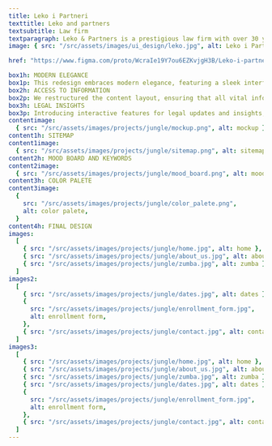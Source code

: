 ```yaml
---
title: Leko i Partneri
texttitle: Leko and partners
textsubtitle: Law firm
textparagraph: Leko & Partners is a prestigious law firm with over 30 years of experience in providing exceptional legal consulting services. As a web designer, I had the privilege of creating a visually captivating online presence that truly reflects their status as a premium service.
image: { src: "/src/assets/images/ui_design/leko.jpg", alt: Leko i Partneri }

href: "https://www.figma.com/proto/WcraIe19Y7ou6EZKvjgH3B/Leko-i-partneri?page-id=0%3A1&type=design&node-id=606-1105&viewport=391%2C373%2C0.03&t=9YycYTaCmyzzJMau-1&scaling=min-zoom&mode=design"

box1h: MODERN ELEGANCE
box1p: This redesign embraces modern elegance, featuring a sleek interface with minimalist design elements. The website now radiates sophistication, mirroring the professionalism of Leko&Partners services.
box2h: ACCESS TO INFORMATION
box2p: We restructured the content layout, ensuring that all vital information are just a click away. Users can now access detailed, up-to-date information effortlessly.
box3h: LEGAL INSIGHTS
box3p: Introducing interactive features for legal updates and insights, allowing users to engage with informative content seamlessly.
contentimage:
  { src: "/src/assets/images/projects/jungle/mockup.png", alt: mockup }
content1h: SITEMAP
content1image:
  { src: "/src/assets/images/projects/jungle/sitemap.png", alt: sitemap }
content2h: MOOD BOARD AND KEYWORDS
content2image:
  { src: "/src/assets/images/projects/jungle/mood_board.png", alt: mood board }
content3h: COLOR PALETE
content3image:
  {
    src: "/src/assets/images/projects/jungle/color_palete.png",
    alt: color palete,
  }
content4h: FINAL DESIGN
images:
  [
    { src: "/src/assets/images/projects/jungle/home.jpg", alt: home },
    { src: "/src/assets/images/projects/jungle/about_us.jpg", alt: about us },
    { src: "/src/assets/images/projects/jungle/zumba.jpg", alt: zumba },
  ]
images2:
  [
    { src: "/src/assets/images/projects/jungle/dates.jpg", alt: dates },
    {
      src: "/src/assets/images/projects/jungle/enrollment_form.jpg",
      alt: enrollment form,
    },
    { src: "/src/assets/images/projects/jungle/contact.jpg", alt: contact },
  ]
images3:
  [
    { src: "/src/assets/images/projects/jungle/home.jpg", alt: home },
    { src: "/src/assets/images/projects/jungle/about_us.jpg", alt: about us },
    { src: "/src/assets/images/projects/jungle/zumba.jpg", alt: zumba },
    { src: "/src/assets/images/projects/jungle/dates.jpg", alt: dates },
    {
      src: "/src/assets/images/projects/jungle/enrollment_form.jpg",
      alt: enrollment form,
    },
    { src: "/src/assets/images/projects/jungle/contact.jpg", alt: contact },
  ]
---
```

